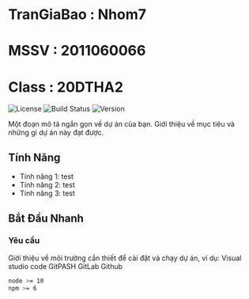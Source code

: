# TranGiaBao :  Nhom7
# MSSV       : 2011060066
# Class      : 20DTHA2
![License](https://img.shields.io/badge/license-MIT-green)
![Build Status](https://img.shields.io/badge/build-passing-brightgreen)
![Version](https://img.shields.io/badge/version-1.0.0-blue)

Một đoạn mô tả ngắn gọn về dự án của bạn. Giới thiệu về mục tiêu và những gì dự án này đạt được.

## Tính Năng

- Tính năng 1: test
- Tính năng 2: test
- Tính năng 3: test

## Bắt Đầu Nhanh

### Yêu cầu

Giới thiệu về môi trường cần thiết để cài đặt và chạy dự án, ví dụ:
Visual studio code
GitPASH
GitLab 
Github
```bash
node >= 10
npm >= 6
